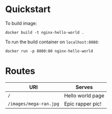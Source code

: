 # Quickstart

To build image:
```
docker build -t nginx-hello-world .
```

To run the build container on `localhost:8080`:
```
docker run -p 8080:80 nginx-hello-world
```

# Routes

| URI                    | Serves           |
|------------------------|------------------|
| `/`                    | Hello world page |
| `/images/mega-ran.jpg` | Epic rapper pic! |
